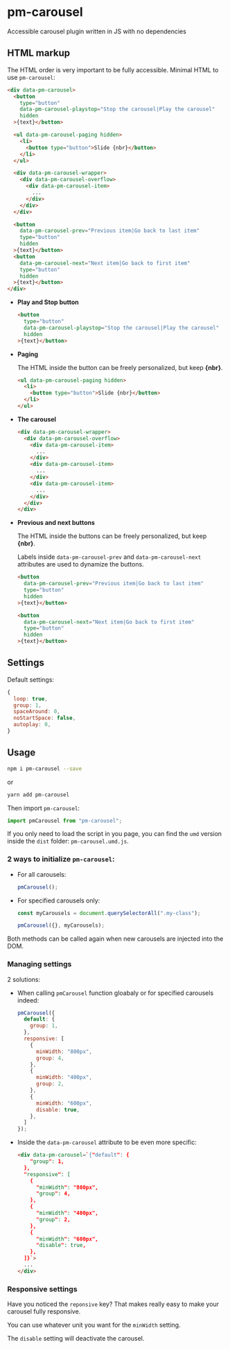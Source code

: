 # pm-carousel
Accessible carousel plugin written in JS with no dependencies


## HTML markup

The HTML order is very important to be fully accessible. Minimal HTML to use `pm-carousel`:

```html
<div data-pm-carousel>
  <button
    type="button"
    data-pm-carousel-playstop="Stop the carousel|Play the carousel"
    hidden
  >{text}</button>

  <ul data-pm-carousel-paging hidden>
    <li>
      <button type="button">Slide {nbr}</button>
    </li>
  </ul>

  <div data-pm-carousel-wrapper>
    <div data-pm-carousel-overflow>
      <div data-pm-carousel-item>
        ...
      </div>
    </div>
  </div>

  <button
    data-pm-carousel-prev="Previous item|Go back to last item"
    type="button"
    hidden
  >{text}</button>
  <button
    data-pm-carousel-next="Next item|Go back to first item"
    type="button"
    hidden
  >{text}</button>
</div>
```

- **Play and Stop button**
  ```html
  <button
    type="button"
    data-pm-carousel-playstop="Stop the carousel|Play the carousel"
    hidden
  >{text}</button>
  ```

- **Paging**

  The HTML inside the button can be freely personalized, but keep **{nbr}**.

  ```html
  <ul data-pm-carousel-paging hidden>
    <li>
      <button type="button">Slide {nbr}</button>
    </li>
  </ul>
  ```

- **The carousel**
  ```html
  <div data-pm-carousel-wrapper>
    <div data-pm-carousel-overflow>
      <div data-pm-carousel-item>
        ...
      </div>
      <div data-pm-carousel-item>
        ...
      </div>
      <div data-pm-carousel-item>
        ...
      </div>
    </div>
  </div>
  ```

- **Previous and next buttons**

  The HTML inside the buttons can be freely personalized, but keep **{nbr}**.

  Labels inside `data-pm-carousel-prev` and `data-pm-carousel-next` attributes are used to dynamize the buttons.

  ```html
  <button
    data-pm-carousel-prev="Previous item|Go back to last item"
    type="button"
    hidden
  >{text}</button>

  <button
    data-pm-carousel-next="Next item|Go back to first item"
    type="button"
    hidden
  >{text}</button>
  ```

## Settings

Default settings:
```js
{
  loop: true,
  group: 1,
  spaceAround: 0,
  noStartSpace: false,
  autoplay: 0,
}
```

## Usage

```sh
npm i pm-carousel --save
```
or
```sh
yarn add pm-carousel
```

Then import `pm-carousel`:

```js
import pmCarousel from "pm-carousel";
```

If you only need to load the script in you page, you can find the `umd` version inside the `dist` folder: `pm-carousel.umd.js`.

### 2 ways to initialize `pm-carousel`:

- For all carousels:

  ```js
  pmCarousel();
  ```

- For specified carousels only:

  ```js
  const myCarousels = document.querySelectorAll(".my-class");

  pmCarousel({}, myCarousels);
  ```

Both methods can be called again when new carousels are injected into the DOM.

### Managing settings

2 solutions:

- When calling `pmCarousel` function gloabaly or for specified carousels indeed:

  ```js
  pmCarousel({
    default: {
      group: 1,
    },
    responsive: [
      {
        minWidth: "800px",
        group: 4,
      },
      {
        minWidth: "400px",
        group: 2,
      },
      {
        minWidth: "600px",
        disable: true,
      },
    ]
  });
  ```

- Inside the `data-pm-carousel` attribute to be even more specific:

  ```html
  <div data-pm-carousel=`{"default": {
      "group": 1,
    },
    "responsive": [
      {
        "minWidth": "800px",
        "group": 4,
      },
      {
        "minWidth": "400px",
        "group": 2,
      },
      {
        "minWidth": "600px",
        "disable": true,
      },
    ]}`>
    ...
  </div>
  ```

### Responsive settings

Have you noticed the `reponsive` key? That makes really easy to make your carousel fully responsive.

You can use whatever unit you want for the `minWidth` setting.

The `disable` setting will deactivate the carousel.
